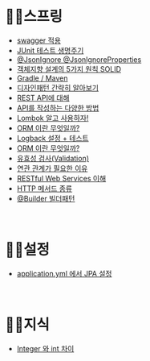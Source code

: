 # 👨‍💻스프링
* [swagger 적용](https://josteady.tistory.com/642?category=1028669)
* [JUnit 테스트 생명주기](https://josteady.tistory.com/644?category=1028669)
* [@JsonIgnore @JsonIgnoreProperties](https://josteady.tistory.com/476?category=1028669)
* [객체지향 설계의 5가지 원칙 SOLID](https://josteady.tistory.com/653)
* [Gradle / Maven](https://josteady.tistory.com/654)
* [디자인패턴 간략히 알아보기](https://josteady.tistory.com/655)
* [REST API에 대해](https://josteady.tistory.com/656)
* [API를 작성하는 다양한 방법](https://josteady.tistory.com/662)
* [Lombok 알고 사용하자!](https://josteady.tistory.com/663)
* [ORM 이란 무엇일까?](https://josteady.tistory.com/664)
* [Logback 설정 + 테스트](https://josteady.tistory.com/682)
* [ORM 이란 무엇일까?](https://josteady.tistory.com/664)
* [유효성 검사(Validation)](https://josteady.tistory.com/683)
* [연관 관계가 필요한 이유](https://josteady.tistory.com/684)
* [RESTful Web Services 이해](https://josteady.tistory.com/698)
* [HTTP 메서드 종류](https://josteady.tistory.com/699)
* [@Builder 빌더패턴](https://josteady.tistory.com/700)




<br>

# 👨‍💻설정
* [application.yml 에서 JPA 설정](https://josteady.tistory.com/643?category=1028669)

<br>

# 👨‍💻지식
* [Integer 와 int 차이](https://josteady.tistory.com/703)
